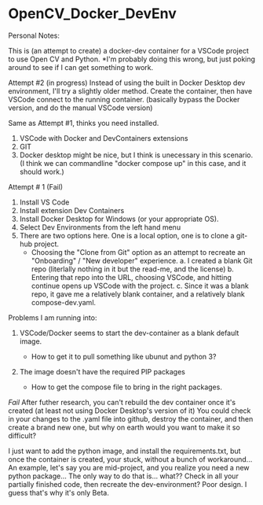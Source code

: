 # OpenCV_Docker_DevEnv

Personal Notes: 

This is (an attempt to create) a docker-dev container for a VSCode project to use Open CV and Python.
    *I'm probably doing this wrong, but just poking around to see if I can get something to work.

Attempt #2 (in progress)
Instead of using the built in Docker Desktop dev environment, I'll try a slightly older method.
Create the container, then have VSCode connect to the running container.
(basically bypass the Docker version, and do the manual VSCode version)

Same as Attempt #1, thinks you need installed.
1. VSCode with Docker and DevContainers extensions
2. GIT
3. Docker desktop might be nice, but I think is unecessary in this scenario. (I think we can commandline "docker compose up" in this case, and it should work.)


Attempt # 1 (Fail)
1. Install VS Code
2. Install extension Dev Containers
3. Install Docker Desktop for Windows (or your appropriate OS).
4. Select Dev Environments from the left hand menu
5. There are two options here. One is a local option, one is to clone a git-hub project.
    - Choosing the "Clone from Git" option as an attempt to recreate an "Onboarding" / "New developer" experience.
    a. I created a blank Git repo (literlally nothing in it but the read-me, and the license)
    b. Entering that repo into the URL, choosing VSCode, and hitting continue opens up VSCode with the project.
    c. Since it was a blank repo, it gave me a relatively blank container, and a relatively blank compose-dev.yaml.

Problems I am running into:
1. VSCode/Docker seems to start the dev-container as a blank default image.
    - How to get it to pull something like ubunut and python 3?

2. The image doesn't have the required PIP packages
    - How to get the compose file to bring in the right packages.

*Fail*
After futher research, you can't rebuild the dev container once it's created (at least not using Docker Desktop's version of it)
You could check in your changes to the .yaml file into github, destroy the container, and then create a brand new one, but why on earth would you want to make it so difficult? 

I just want to add the python image, and install the requirements.txt, but once the container is created, your stuck, without a bunch of workaround... An example, let's say you are mid-project, and you realize you need a new python package... The only way to do that is... what?? Check in all your partially finished code, then recreate the dev-environment? Poor design. I guess that's why it's only Beta.



